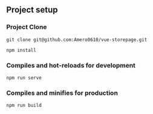 ## Project setup

### Project Clone

```shell
git clone git@github.com:Amero0610/vue-storepage.git
```

```shell
npm install
```

### Compiles and hot-reloads for development

```shell
npm run serve
```

### Compiles and minifies for production

```shell
npm run build
```
